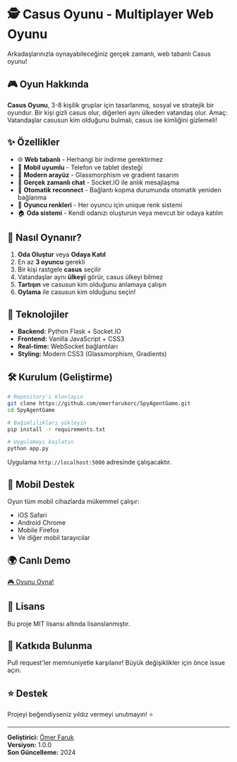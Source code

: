 # 🕵️ Casus Oyunu - Multiplayer Web Oyunu

Arkadaşlarınızla oynayabileceğiniz gerçek zamanlı, web tabanlı Casus oyunu!

## 🎮 Oyun Hakkında

**Casus Oyunu**, 3-8 kişilik gruplar için tasarlanmış, sosyal ve stratejik bir oyundur. Bir kişi gizli casus olur, diğerleri aynı ülkeden vatandaş olur. Amaç: Vatandaşlar casusun kim olduğunu bulmalı, casus ise kimliğini gizlemeli!

## ✨ Özellikler

- 🌐 **Web tabanlı** - Herhangi bir indirme gerektirmez
- 📱 **Mobil uyumlu** - Telefon ve tablet desteği
- 🎨 **Modern arayüz** - Glassmorphism ve gradient tasarım
- 💬 **Gerçek zamanlı chat** - Socket.IO ile anlık mesajlaşma
- 🔄 **Otomatik reconnect** - Bağlantı kopma durumunda otomatik yeniden bağlanma
- 🎯 **Oyuncu renkleri** - Her oyuncu için unique renk sistemi
- 🏠 **Oda sistemi** - Kendi odanızı oluşturun veya mevcut bir odaya katılın

## 🎯 Nasıl Oynanır?

1. **Oda Oluştur** veya **Odaya Katıl**
2. En az **3 oyuncu** gerekli
3. Bir kişi rastgele **casus** seçilir
4. Vatandaşlar aynı **ülkeyi** görür, casus ülkeyi bilmez
5. **Tartışın** ve casusun kim olduğunu anlamaya çalışın
6. **Oylama** ile casusun kim olduğunu seçin!

## 🚀 Teknolojiler

- **Backend:** Python Flask + Socket.IO
- **Frontend:** Vanilla JavaScript + CSS3
- **Real-time:** WebSocket bağlantıları
- **Styling:** Modern CSS3 (Glassmorphism, Gradients)

## 🛠️ Kurulum (Geliştirme)

```bash
# Repository'i klonlayın
git clone https://github.com/omerfarukorc/SpyAgentGame.git
cd SpyAgentGame

# Bağımlılıkları yükleyin
pip install -r requirements.txt

# Uygulamayı başlatın
python app.py
```

Uygulama `http://localhost:5000` adresinde çalışacaktır.

## 📱 Mobil Destek

Oyun tüm mobil cihazlarda mükemmel çalışır:
- iOS Safari
- Android Chrome
- Mobile Firefox
- Ve diğer mobil tarayıcılar

## 🌍 Canlı Demo

[🎮 Oyunu Oyna!](https://spygame.up.railway.app)

## 📝 Lisans

Bu proje MIT lisansı altında lisanslanmıştır.

## 🤝 Katkıda Bulunma

Pull request'ler memnuniyetle karşılanır! Büyük değişiklikler için önce issue açın.

## ⭐ Destek

Projeyi beğendiyseniz yıldız vermeyi unutmayın! ⭐

---

**Geliştirici:** [Ömer Faruk](https://github.com/omerfarukorc)  
**Versiyon:** 1.0.0  
**Son Güncelleme:** 2024

